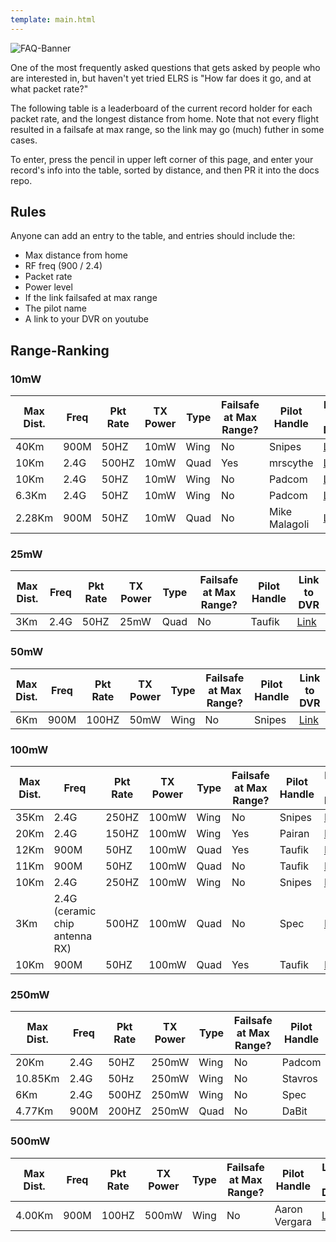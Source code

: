 ```yaml
---
template: main.html
---
```


![FAQ-Banner](https://raw.githubusercontent.com/ExpressLRS/ExpressLRS-hardware/master/img/community.png)

One of the most frequently asked questions that gets asked by people who are interested in, but haven't yet tried ELRS is "How far does it go, and at what packet rate?"

The following table is a leaderboard of the current record holder for each packet rate, and the longest distance from home. Note that not every flight resulted in a failsafe at max range, so the link may go (much) futher in some cases.

To enter, press the pencil in upper left corner of this page, and enter your record's info into the table, sorted by distance, and then PR it into the docs repo.

## Rules
Anyone can add an entry to the table, and entries should include the:

- Max distance from home
- RF freq (900 / 2.4)
- Packet rate
- Power level
- If the link failsafed at max range
- The pilot name
- A link to your DVR on youtube

## Range-Ranking

### 10mW
| Max Dist. | Freq | Pkt Rate | TX Power | Type | Failsafe at Max Range? | Pilot Handle | Link to DVR |
| ---- | -------- | -------- | --------- | --------- | ---------------------- | ------------ | ----------- |
| 40Km | 900M | 50HZ | 10mW | Wing | No | Snipes | [Link](https://www.youtube.com/watch?v=0QWN9qWoSYY) |
| 10Km | 2.4G | 500HZ | 10mW | Quad | Yes | mrscythe | [Link](https://youtu.be/IpiPEZrCGtg) |
| 10Km      | 2.4G | 50HZ     | 10mW     |  Wing| No               | Padcom        | [Link](https://www.youtube.com/watch?v=8Xm_bNlywQA)       |
| 6.3Km     | 2.4G | 50HZ     | 10mW     | Wing |  No               | Padcom        | [Link](https://www.youtube.com/watch?v=xS_HYcZSkyI)       |
| 2.28Km | 900M | 50HZ | 10mW | Quad | No | Mike Malagoli | [Link](https://www.youtube.com/watch?v=qi4OygUAZxA&t=75s) |

### 25mW
| Max Dist. | Freq | Pkt Rate | TX Power | Type | Failsafe at Max Range? | Pilot Handle | Link to DVR |
| ---- | -------- | -------- | --------- | --------- | ---------------------- | ------------ | ----------- |
| 3Km | 2.4G | 50HZ | 25mW | Quad | No | Taufik | [Link](https://www.youtube.com/watch?v=vG_hxHndXdI&ab_channel=CauSiang) |

### 50mW
| Max Dist. | Freq | Pkt Rate | TX Power | Type | Failsafe at Max Range? | Pilot Handle | Link to DVR |
| ---- | -------- | -------- | --------- | --------- | ---------------------- | ------------ | ----------- |
| 6Km | 900M | 100HZ | 50mW | Wing | No | Snipes | [Link](https://youtu.be/kN89mINbmQc?t=58) |

### 100mW
| Max Dist. | Freq | Pkt Rate | TX Power | Type | Failsafe at Max Range? | Pilot Handle | Link to DVR |
| ---- | -------- | -------- | --------- | --------- | ---------------------- | ------------ | ----------- |
| 35Km | 2.4G | 250HZ | 100mW | Wing | No | Snipes | [Link](https://youtu.be/dBmTRhgVcyY) |
| 20Km | 2.4G | 150HZ | 100mW | Wing | Yes | Pairan | [Link](https://youtu.be/B9-AItJ9WS0) |
| 12Km | 900M | 50HZ | 100mW | Quad | Yes | Taufik | [Link](https://www.youtube.com/watch?v=dlpwG76BGs8&ab_channel=CauSiang) |
| 11Km | 900M | 50HZ | 100mW | Quad | No | Taufik | [Link](https://youtu.be/ySBvXENS33s) |
| 10Km | 2.4G | 250HZ | 100mW | Wing | No | Snipes | [Link](https://youtu.be/dJYfWLtXVg8) |
| 3Km | 2.4G (ceramic chip antenna RX) | 500HZ | 100mW | Quad | No | Spec | [Link](https://www.youtube.com/watch?v=kfa6ugX46n8) |
| 10Km | 900M | 50HZ | 100mW | Quad | Yes | Taufik | [Link](https://youtu.be/Pi2j17T2dSk) |

### 250mW
| Max Dist. | Freq | Pkt Rate | TX Power | Type | Failsafe at Max Range? | Pilot Handle | Link to DVR |
| ---- | -------- | -------- | --------- | --------- | ---------------------- | ------------ | ----------- |
| 20Km      | 2.4G | 50HZ     | 250mW    | Wing | No               | Padcom        | [Link](https://www.youtube.com/watch?v=Fu0fHgSrOqw)       |
| 10.85Km   | 2.4G | 50Hz     | 250mW    | Wing |  No | Stavros       | [Link](https://youtu.be/tZvrAGST8tQ)                      |
| 6Km | 2.4G | 500HZ | 250mW | Wing | No | Spec | [Link](https://www.youtube.com/watch?v=bVJaiqJq8gY) |
| 4.77Km | 900M | 200HZ | 250mW | Quad | No | DaBit | [Link](https://www.youtube.com/watch?v=k0lY0XwB6Ko) |

### 500mW
| Max Dist. | Freq | Pkt Rate | TX Power | Type | Failsafe at Max Range? | Pilot Handle | Link to DVR |
| ---- | -------- | -------- | --------- | --------- | ---------------------- | ------------ | ----------- |
| 4.00Km    | 900M | 100HZ    | 500mW    | Wing | No | Aaron Vergara | [Link](https://www.youtube.com/watch?v=o_DbErp85cQ) |
